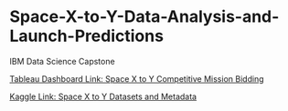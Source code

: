 # Space-X-to-Y-Data-Analysis-and-Launch-Predictions
IBM Data Science Capstone

[Tableau Dashboard Link: Space X to Y Competitive Mission Bidding](https://public.tableau.com/app/profile/britta.smith/viz/SpaceXDashboard_16743477717270/Dashboard1)

[Kaggle Link: Space X to Y Datasets and Metadata](https://www.kaggle.com/datasets/brittasmith/spacextoy-dataanalysis-launchprediction?datasetId=2771076&sortBy=dateRun&tab=profile&select=spacex_financials.csv&sort=published)
